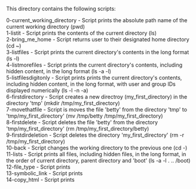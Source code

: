 This directory contains the following scripts:

0-current_working_directory - Script prints the absolute path name of the current working directory (pwd)  
1-listit - Script prints the contents of the current directory (ls)  
2-bring_me_home - Script returns user to their designated home directory (cd ~)  
3-listfiles - Script prints the current directory's contents in the long format (ls -l)  
4-listmorefiles - Script prints the current directory's contents, including hidden content, in the long format (ls -a -l)  
5-listfilesdigitonly - Script prints prints the current directory's contents, including hidden content, in the long format, with user and group IDs displayed numerically (ls -l -n -a)  
6-firstdirectory - Script creates a new directroy (my_first_directory) in the directory 'tmp' (mkdir /tmp/my_first_directory)  
7-movethatfile - Script is moves the file 'betty' from the directory 'tmp' to 'tmp/my_first_directory' (mv /tmp/betty /tmp/my_first_directory)  
8-firstdelete - Script deletes the file 'betty' from the directory 'tmp/my_first_directory' (rm /tmp/my_first_directory/betty)  
9-firstdirdeletion - Script deletes the directory 'my_first_directory' (rm -r /tmp/my_first_directory)  
10-back - Script changes the working directory to the previous one (cd -)  
11-lists - Script prints all files, including hidden files, in the long format, in the order of current directory, parent directory and 'boot' (ls -a -l . .. /boot)  
12-file_type - Script prints  
13-symbolic_link - Script prints  
14-copy_html - Script prints  
